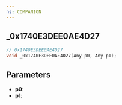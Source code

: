 ```yaml
---
ns: COMPANION
---
```

## _0x1740E3DEE0AE4D27

```c
// 0x1740E3DEE0AE4D27
void _0x1740E3DEE0AE4D27(Any p0, Any p1);
```

## Parameters
* **p0**:
* **p1**:
